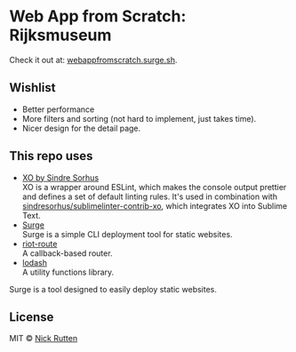 # Web App from Scratch: Rijksmuseum



Check it out at: [webappfromscratch.surge.sh](http://webappfromscratch.surge.sh/).

## Wishlist

- Better performance
- More filters and sorting (not hard to implement, just takes time).
- Nicer design for the detail page.



## This repo uses

- [XO by Sindre Sorhus](https://github.com/sindresorhus/xo) <br> XO is a wrapper around ESLint, which makes the console output prettier and defines a set of default linting rules. It's used in combination with [sindresorhus/sublimelinter-contrib-xo](https://github.com/sindresorhus/sublimelinter-contrib-xo), which integrates XO into Sublime Text.
- [Surge](https://surge.sh) <br> Surge is a simple CLI deployment tool for static websites.
- [riot-route](https://github.com/riot/route) <br> A callback-based router.
- [lodash](https://lodash.com/) <br> A utility functions library.

Surge is a tool designed to easily deploy static websites.

## License

MIT &copy; [Nick Rutten](https://twitter.com/nickrttn)

